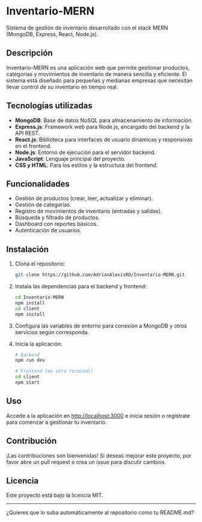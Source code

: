 
# Inventario-MERN

Sistema de gestión de inventario desarrollado con el stack MERN (MongoDB, Express, React, Node.js).

## Descripción

Inventario-MERN es una aplicación web que permite gestionar productos, categorías y movimientos de inventario de manera sencilla y eficiente. El sistema está diseñado para pequeñas y medianas empresas que necesitan llevar control de su inventario en tiempo real.

## Tecnologías utilizadas

- **MongoDB**: Base de datos NoSQL para almacenamiento de información.
- **Express.js**: Framework web para Node.js, encargado del backend y la API REST.
- **React.js**: Biblioteca para interfaces de usuario dinámicas y responsivas en el frontend.
- **Node.js**: Entorno de ejecución para el servidor backend.
- **JavaScript**: Lenguaje principal del proyecto.
- **CSS y HTML**: Para los estilos y la estructura del frontend.

## Funcionalidades

- Gestión de productos (crear, leer, actualizar y eliminar).
- Gestión de categorías.
- Registro de movimientos de inventario (entradas y salidas).
- Búsqueda y filtrado de productos.
- Dashboard con reportes básicos.
- Autenticación de usuarios.

## Instalación

1. Clona el repositorio:
   ```bash
   git clone https://github.com/AdrianAlexisRD/Inventario-MERN.git
   ```

2. Instala las dependencias para el backend y frontend:
   ```bash
   cd Inventario-MERN
   npm install
   cd client
   npm install
   ```

3. Configura las variables de entorno para conexión a MongoDB y otros servicios según corresponda.

4. Inicia la aplicación:
   ```bash
   # Backend
   npm run dev

   # Frontend (en otra terminal)
   cd client
   npm start
   ```

## Uso

Accede a la aplicación en [http://localhost:3000](http://localhost:3000) e inicia sesión o regístrate para comenzar a gestionar tu inventario.

## Contribución

¡Las contribuciones son bienvenidas! Si deseas mejorar este proyecto, por favor abre un pull request o crea un issue para discutir cambios.

## Licencia

Este proyecto está bajo la licencia MIT.

---

¿Quieres que lo suba automáticamente al repositorio como tu README.md?
